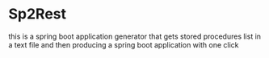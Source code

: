 # Sp2Rest

this is a spring boot application generator that gets stored procedures list in a text file and then producing a spring boot application with one click